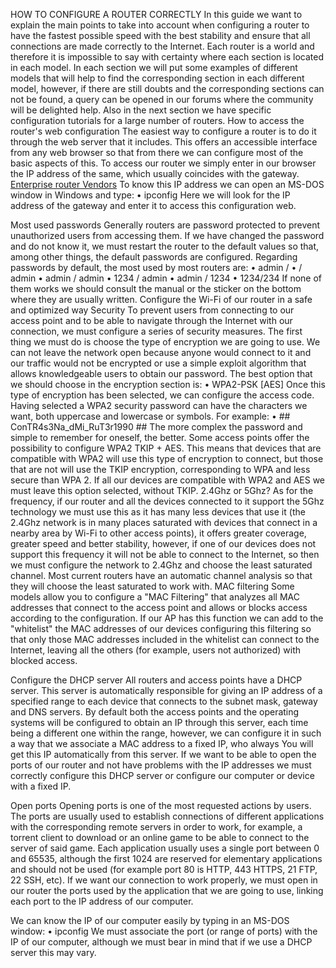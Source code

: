 HOW TO CONFIGURE A ROUTER CORRECTLY
In this guide we want to explain the main points to take into account when configuring a router to have the fastest possible speed with the best stability and ensure that all connections are made correctly to the Internet.
Each router is a world and therefore it is impossible to say with certainty where each section is located in each model. In each section we will put some examples of different models that will help to find the corresponding section in each different model, however, if there are still doubts and the corresponding sections can not be found, a query can be opened in our forums  where the community will be delighted help.
Also in the next section we have specific configuration tutorials for a large number of routers.
How to access the router's web configuration
The easiest way to configure a router is to do it through the web server that it includes. This offers an accessible interface from any web browser so that from there we can configure most of the basic aspects of this.
To access our router we simply enter in our browser the IP address of the same, which usually coincides with the gateway. [Enterprise router Vendors](https://www.fieldengineer.com/blogs/top-seven-enterprise-router-vendors-consider-2018/) To know this IP address we can open an MS-DOS window in Windows and type:
•	ipconfig
Here we will look for the IP address of the gateway and enter it to access this configuration web.

Most used passwords
Generally routers are password protected to prevent unauthorized users from accessing them. If we have changed the password and do not know it, we must restart the router to the default values so that, among other things, the default passwords are configured.
Regarding passwords by default, the most used by most routers are:
•	admin /
•	/ admin
•	admin / admin
•	1234 / admin
•	admin / 1234
•	1234/234
If none of them works we should consult the manual or the sticker on the bottom where they are usually written.
Configure the Wi-Fi of our router in a safe and optimized way
Security
To prevent users from connecting to our access point and to be able to navigate through the Internet with our connection, we must configure a series of security measures.
The first thing we must do is choose the type of encryption we are going to use. We can not leave the network open because anyone would connect to it and our traffic would not be encrypted or use a simple exploit algorithm that allows knowledgeable users to obtain our password.
The best option that we should choose in the encryption section is:
•	WPA2-PSK [AES]
Once this type of encryption has been selected, we can configure the access code. Having selected a WPA2 security password can have the characters we want, both uppercase and lowercase or symbols. For example:
•	## ConTR4s3Na_dMi_RuT3r1990 ##
The more complex the password and simple to remember for oneself, the better.
Some access points offer the possibility to configure WPA2 TKIP + AES. This means that devices that are compatible with WPA2 will use this type of encryption to connect, but those that are not will use the TKIP encryption, corresponding to WPA and less secure than WPA 2. If all our devices are compatible with WPA2 and AES we must leave this option selected, without TKIP.
2.4Ghz or 5Ghz?
As for the frequency, if our router and all the devices connected to it support the 5Ghz technology we must use this as it has many less devices that use it (the 2.4Ghz network is in many places saturated with devices that connect in a nearby area by Wi-Fi to other access points), it offers greater coverage, greater speed and better stability, however, if one of our devices does not support this frequency it will not be able to connect to the Internet, so then we must configure the network to 2.4Ghz and choose the least saturated channel.
Most current routers have an automatic channel analysis so that they will choose the least saturated to work with.
MAC filtering
Some models allow you to configure a "MAC Filtering" that analyzes all MAC addresses that connect to the access point and allows or blocks access according to the configuration.
If our AP has this function we can add to the "whitelist" the MAC addresses of our devices configuring this filtering so that only those MAC addresses included in the whitelist can connect to the Internet, leaving all the others (for example, users not authorized) with blocked access.

Configure the DHCP server
All routers and access points have a DHCP server. This server is automatically responsible for giving an IP address of a specified range to each device that connects to the subnet mask, gateway and DNS servers.
By default both the access points and the operating systems will be configured to obtain an IP through this server, each time being a different one within the range, however, we can configure it in such a way that we associate a MAC address to a fixed IP, who always You will get this IP automatically from this server.
If we want to be able to open the ports of our router and not have problems with the IP addresses we must correctly configure this DHCP server or configure our computer or device with a fixed IP.

Open ports
Opening ports is one of the most requested actions by users. The ports are usually used to establish connections of different applications with the corresponding remote servers in order to work, for example, a torrent client to download or an online game to be able to connect to the server of said game.
Each application usually uses a single port between 0 and 65535, although the first 1024 are reserved for elementary applications and should not be used (for example port 80 is HTTP, 443 HTTPS, 21 FTP, 22 SSH, etc).
If we want our connection to work properly, we must open in our router the ports used by the application that we are going to use, linking each port to the IP address of our computer.

 We can know the IP of our computer easily by typing in an MS-DOS window:
•	ipconfig
We must associate the port (or range of ports) with the IP of our computer, although we must bear in mind that if we use a DHCP server this may vary.
